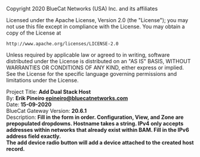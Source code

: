<!-- Copyright 2020 BlueCat Networks. All rights reserved. -->

Copyright 2020 BlueCat Networks (USA) Inc. and its affiliates

Licensed under the Apache License, Version 2.0 (the "License");
you may not use this file except in compliance with the License.
You may obtain a copy of the License at

    http://www.apache.org/licenses/LICENSE-2.0

Unless required by applicable law or agreed to in writing, software
distributed under the License is distributed on an "AS IS" BASIS,
WITHOUT WARRANTIES OR CONDITIONS OF ANY KIND, either express or implied.
See the License for the specific language governing permissions and
limitations under the License.


Project Title: **Add Dual Stack Host** <br/>
By: **Erik Pineiro epineiro@bluecatnetworks.com** <br/>
Date: **15-09-2020** <br/>
BlueCat Gateway Version: **20.6.1** <br/>
Description: **Fill in the form in order. Configuration, 
View, and Zone are prepopulated dropdowns. Hostname takes a string.
IPv4 only accepts addresses within networks that already exist within
BAM. Fill in the IPv6 address field exactly.**<br/>
**The add device radio button will add a device attached to the created host record.**

